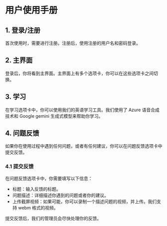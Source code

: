 # 用户使用手册

## 1. 登录/注册

首次使用时，需要进行注册。注册后，使用注册的用户名和密码登录。

## 2. 主界面

登录后，你将看到主界面。主界面上有多个选项卡，你可以在这些选项卡之间切换。

## 3. 学习

在学习选项卡中，你可以使用我们的英语学习工具。我们使用了 Azure 语音合成技术和 Google gemini 生成式模型来帮助你学习。

## 4. 问题反馈

如果你在使用过程中遇到任何问题，或者有任何建议，你可以在问题反馈选项卡中提交反馈。

### 4.1 提交反馈

在问题反馈选项卡中，你需要填写以下信息：

- 标题：输入反馈的标题。
- 问题描述：详细描述你遇到的问题或者你的建议。
- 上传截屏视频：如果可能，你可以录制一个描述问题的视频，并上传。我们支持 webm 格式的视频。

提交反馈后，我们的管理员会尽快处理你的反馈。